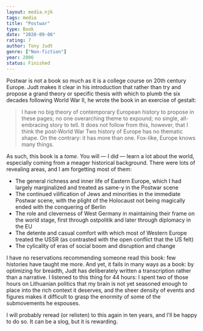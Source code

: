 ```yaml
---
layout: media.njk
tags: media
title: "Postwar"
type: Book
date: "2020-09-06"
rating: 7
author: Tony Judt
genre: ["Non-fiction"]
year: 2006
status: Finished
---
```


Postwar is not a book so much as it is a college course on 20th century Europe. Judt makes it clear in his introduction that rather than try and propose a grand theory or specific thesis with which to plumb the six decades following World War II, he wrote the book in an exercise of gestalt:

> I have no big theory of contemporary European history to propose in these pages; no one overarching theme to expound; no single, all-embracing story to tell. It does not follow from this, however, that I think the post-World War Two history of Europe has
> no thematic shape. On the contrary: it has more than one. Fox-like, Europe knows many things.

As such, this book is a _tome_. You will — I did — learn a lot about the world, especially coming from a meager historical background. There were lots of revealing areas, and I am forgetting most of them:

- The general richness and inner life of Eastern Europe, which I had largely marginalized and treated as same-y in the Postwar scene
- The continued vilification of Jews and minorities in the immediate Postwar scene, with the plight of the Holocaust not being magically ended with the conquering of Berlin
- The role and cleverness of West Germany in maintaining their frame on the world stage, first through ostpolitik and later through diplomacy in the EU
- The detente and casual comfort with which most of Western Europe treated the USSR (as contrasted with the open conflict that the US felt)
- The cylicality of eras of social boom and disruption and change

I have no reservations recommending someone read this book: few histories have taught me more. And yet, it fails in many ways as a book: by optimizing for breadth, Judt has deliberately written a transcription rather than a narrative. I listened to this thing for 44 hours: I spent two of those hours on Lithuanian politics that my brain is not yet seasoned enough to place into the rich context it deserves, and the sheer density of events and figures makes it difficult to grasp the enormity of some of the submovements he espouses.

I will probably reread (or relisten) to this again in ten years, and I'll be happy to do so. It can be a slog, but it is rewarding.
